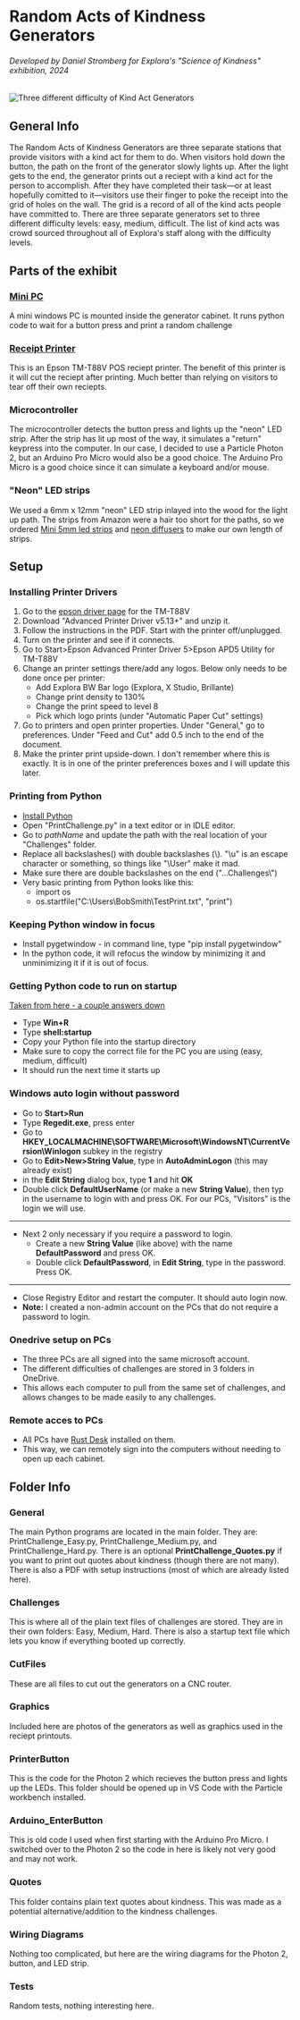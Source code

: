 # Random Acts of Kindness Generators
###### Developed by Daniel Stromberg for Explora's "Science of Kindness" exhibition, 2024
![Three different difficulty of Kind Act Generators](https://github.com/stromberg-DS/KindnessChallenges/blob/master/Graphics/RndActGens.JPEG)

## General Info
The Random Acts of Kindness Generators are three separate stations that provide visitors with a kind act for them to do. When visitors hold down the button, the path on the front of the generator slowly lights up. After the light gets to the end, the generator prints out a reciept with a kind act for the person to accomplish. After they have completed their task—or at least hopefully comitted to it—visitors use their finger to poke the receipt into the grid of holes on the wall. The grid is a record of all of the kind acts people have committed to. There are three separate generators set to three different difficulty levels: easy, medium, difficult. The list of kind acts was crowd sourced throughout all of Explora's staff along with the difficulty levels.

## Parts of the exhibit

### [Mini PC](https://www.amazon.com/gp/product/B0CL6B13QD/ref=ppx_yo_dt_b_search_asin_title?ie=UTF8&th=1)
A mini windows PC is mounted inside the generator cabinet. It runs python code to wait for a button press and print a random challenge 

### [Receipt Printer](https://www.amazon.com/Koncept-TM-T88V-Interfaces-Universal-Microfiber/dp/B0CLS9VHM2/ref=sr_1_1_sspa?crid=1K0WYS5S1CMJQ&dib=eyJ2IjoiMSJ9.gDELpm9SOKbOuFCkR4FHhotAlWmNDOj1BsFV3DE5Tq2QZZvg-u5bV9oQSGHZVyoq3qcDtjDeejJElge2W5S_DO3kSB_DbZ4UmbKI8O_KLy9IyJmwQlQalUkWPidN15bYMG2K8RFfAYK778K0bD8xNLGPLRI3tX9NhGaJzsd4xotI_JizgncwBDjns64jDgJ9NrcCmTcI0WBj-Ls0aigzvpL977Nw0zXf0JYw12zda88.M8xUR9U69abk6ttpETuuGNvyxxvu8LikDN9Ux606cxc&dib_tag=se&keywords=tm-t88v&qid=1718749629&sprefix=%2Caps%2C163&sr=8-1-spons&sp_csd=d2lkZ2V0TmFtZT1zcF9hdGY&psc=1)
This is an Epson TM-T88V POS reciept printer. The benefit of this printer is it will cut the reciept after printing. Much better than relying on visitors to tear off their own reciepts.

### Microcontroller
The microcontroller detects the button press and lights up the "neon" LED strip. After the strip has lit up most of the way, it simulates a "return" keypress into the computer. In our case, I decided to use a Particle Photon 2, but an Arduino Pro Micro would also be a good choice. The Arduino Pro Micro is a good choice since it can simulate a keyboard and/or mouse.

### "Neon" LED strips
We used a 6mm x 12mm "neon" LED strip inlayed into the wood for the light up path. The strips from Amazon were a hair too short for the paths, so we ordered [Mini 5mm led strips](https://www.superlightingled.com/mini-5mm-ws2812-smd-2020-rgb-led-addressable-strip-light-1-meter-p-6049.html) and [neon diffusers](https://www.superlightingled.com/slender-silicone-light-diffuser-for-8mm-led-strips-0612mm-120-side-emitting-p-3549.html) to make our own length of strips.

## Setup
### Installing Printer Drivers
1. Go to the [epson driver page](https://epson.com/Support/Point-of-Sale/Thermal-Printers/Epson-TM-T88V-Series/s/SPT_C31CA85011?review-filter=Windows+10+64-bit) for the TM-T88V
2. Download "Advanced Printer Driver v5.13+" and unzip it.
3. Follow the instructions in the PDF. Start with the printer off/unplugged.
4. Turn on the printer and see if it connects.
5. Go to Start>Epson Advanced Printer Driver 5>Epson APD5 Utility for TM-T88V
6. Change an printer settings there/add any logos. Below only needs to be done once per printer:
   * Add Explora BW Bar logo (Explora, X Studio, Brillante)
   * Change print density to 130%
   * Change the print speed to level 8
   * Pick which logo prints (under "Automatic Paper Cut" settings)
8. Go to printers and open printer properties. Under "General," go to preferences. Under "Feed and Cut" add 0.5 inch to the end of the document.
9. Make the printer print upside-down. I don't remember where this is exactly. It is in one of the printer preferences boxes and I will update this later.

### Printing from Python
  * [Install Python](https://www.python.org/downloads/)
  * Open "PrintChallenge.py" in a text editor or in IDLE editor.
  * Go to *pathName* and update the path with the real location of your "Challenges" folder.
  * Replace all backslashes(\) with double backslashes (\\). "\u" is an escape character or something, so things like "\User" make it mad.
  * Make sure there are double backslashes on the end ("...Challenges\\")
  * Very basic printing from Python looks like this:
    * import os
    * os.startfile("C:\\Users\\BobSmith\\TestPrint.txt", "print")

### Keeping Python window in focus
  * Install pygetwindow - in command line, type "pip install pygetwindow"
  * In the python code, it will refocus the window by minimizing it and unminimizing it if it is out of focus.

### Getting Python code to run on startup
[Taken from here - a couple answers down](https://stackoverflow.com/questions/4438020/how-to-start-a-python-file-while-windows-starts)
  * Type **Win+R**
  * Type **shell:startup**
  * Copy your Python file into the startup directory
  * Make sure to copy the correct file for the PC you are using (easy, medium, difficult)
  * It should run the next time it starts up

### Windows auto login without password
  * Go to **Start>Run**
  * Type **Regedit.exe**, press enter
  * Go to **HKEY_LOCALMACHINE\SOFTWARE\Microsoft\WindowsNT\CurrentVersion\Winlogon** subkey in the registry
  * Go to **Edit>New>String Value**, type in **AutoAdminLogon** (this may already exist)
  * in the **Edit String** dialog box, type **1** and hit **OK**
  * Double click **DefaultUserName** (or make a new **String Value**), then typ in the username to login with and press OK. For our PCs, "Visitors" is the login we will use.
***
  * Next 2 only necessary if you require a password to login.
    * Create a new **String Value** (like above) with the name **DefaultPassword** and press OK.
    * Double click **DefaultPassword**, in **Edit String**, type in the password. Press OK.
***
  * Close Registry Editor and restart the computer. It should auto login now.
  * **Note:** I created a non-admin account on the PCs that do not require a password to login.

### Onedrive setup on PCs
  * The three PCs are all signed into the same microsoft account.
  * The different difficulties of challenges are stored in 3 folders in OneDrive.
  * This allows each computer to pull from the same set of challenges, and allows changes to be made easily to any challenges.

### Remote acces to PCs
  * All PCs have [Rust Desk](https://rustdesk.com/) installed on them.
  * This way, we can remotely sign into the computers without needing to open up each cabinet.

## Folder Info
### General
The main Python programs are located in the main folder. They are: PrintChallenge_Easy.py, PrintChallenge_Medium.py, and PrintChallenge_Hard.py. There is an optional **PrintChallenge_Quotes.py** if you want to print out quotes about kindness (though there are not many).
There is also a PDF with setup instructions (most of which are already listed here).

### Challenges
This is where all of the plain text files of challenges are stored. They are in their own folders: Easy, Medium, Hard. There is also a startup text file which lets you know if everything booted up correctly.

### CutFiles
These are all files to cut out the generators on a CNC router.

### Graphics
Included here are photos of the generators as well as graphics used in the reciept printouts.

### PrinterButton
This is the code for the Photon 2 which recieves the button press and lights up the LEDs. This folder should be opened up in VS Code with the Particle workbench installed.

### Arduino_EnterButton
This is old code I used when first starting with the Arduino Pro Micro. I switched over to the Photon 2 so the code in here is likely not very good and may not work. 

### Quotes
This folder contains plain text quotes about kindness. This was made as a potential alternative/addition to the kindness challenges.

### Wiring Diagrams
Nothing too complicated, but here are the wiring diagrams for the Photon 2, button, and LED strip.

### Tests
Random tests, nothing interesting here.
